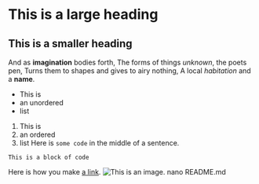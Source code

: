 # This is a large heading
## This is a smaller heading
And as **imagination** bodies forth, The forms of things *unknown*, the 
poets pen, Turns them to shapes and gives to airy nothing, A local 
*habitation* and a **name**.
- This is 
- an unordered 
- list 
1. This is 
2. an ordered 
3. list Here is `some code` in the middle of a sentence. 
```
This is a block of code 
```
Here is how you make [a link](https://www.wikipedia.org/). 
![This is an image.](https://github.com/yihui/xaringan/releases/download/v0.0.2/karl-moustache.jpg)
nano README.md
